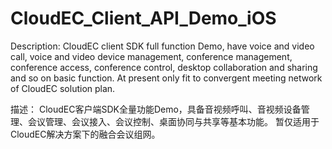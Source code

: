 # CloudEC_Client_API_Demo_iOS

Description:
CloudEC client SDK full function Demo, have voice and video call, voice and video device management, conference management, conference access, conference control, desktop collaboration and sharing and so on basic function. 
At present only fit to convergent meeting network of CloudEC solution plan.

描述：
CloudEC客户端SDK全量功能Demo，具备音视频呼叫、音视频设备管理、会议管理、会议接入、会议控制、桌面协同与共享等基本功能。
暂仅适用于CloudEC解决方案下的融合会议组网。